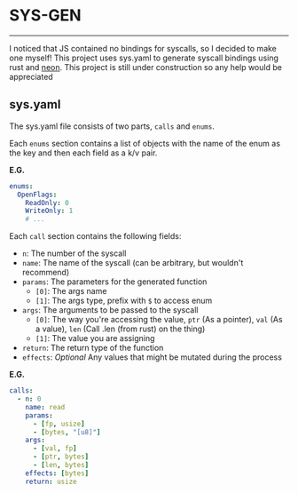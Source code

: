 # SYS-GEN
---
I noticed that JS contained no bindings for syscalls, so I decided to make one myself! This project uses sys.yaml to
generate syscall bindings using rust and [neon](https://neon-bindings.com/).
This project is still under construction so any help would be appreciated

## sys.yaml
The sys.yaml file consists of two parts, `calls` and `enums`.

Each `enums` section contains a list of objects with the name of the enum as the key and then each field as a k/v pair.

**E.G.**
```yaml
enums:
  OpenFlags:
    ReadOnly: 0
    WriteOnly: 1
    # ...
```

Each `call` section contains the following fields:
- `n`: The number of the syscall
- `name`: The name of the syscall (can be arbitrary, but wouldn't recommend)
- `params`: The parameters for the generated function
  - `[0]`: The args name
  - `[1]`: The args type, prefix with `$` to access enum
- `args`: The arguments to be passed to the syscall
  - `[0]`: The way you're accessing the value, `ptr` (As a pointer), `val` (As a value), `len` (Call .len (from rust) on the thing)
  - `[1]`: The value you are assigning
- `return`: The return type of the function
- `effects`: *Optional* Any values that might be mutated during the process

**E.G.**
```yaml
calls:
  - n: 0
    name: read
    params:
      - [fp, usize]
      - [bytes, "[u8]"]
    args:
      - [val, fp]
      - [ptr, bytes]
      - [len, bytes]
    effects: [bytes]
    return: usize
```